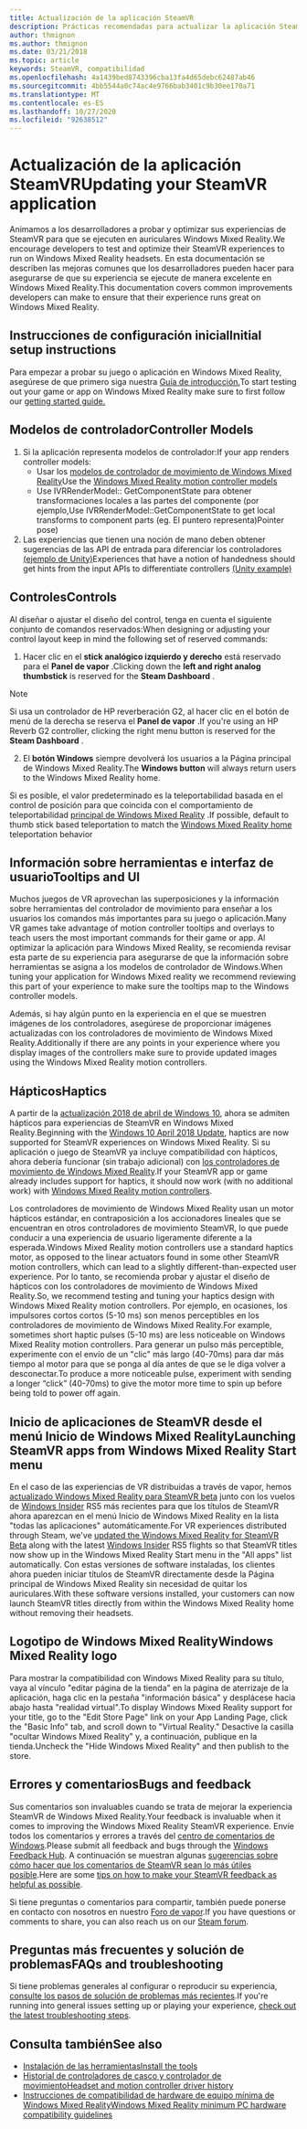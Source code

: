 ```yaml
---
title: Actualización de la aplicación SteamVR
description: Prácticas recomendadas para actualizar la aplicación SteamVR con el fin de maximizar la compatibilidad con auriculares de realidad mixta de Windows.
author: thmignon
ms.author: thmignon
ms.date: 03/21/2018
ms.topic: article
keywords: SteamVR, compatibilidad
ms.openlocfilehash: 4a1439bed8743396cba13fa4d65debc62487ab46
ms.sourcegitcommit: 4bb5544a0c74ac4e9766bab3401c9b30ee170a71
ms.translationtype: MT
ms.contentlocale: es-ES
ms.lasthandoff: 10/27/2020
ms.locfileid: "92638512"
---
```

# <a name="updating-your-steamvr-application"></a><span data-ttu-id="64386-104">Actualización de la aplicación SteamVR</span><span class="sxs-lookup"><span data-stu-id="64386-104">Updating your SteamVR application</span></span>
<span data-ttu-id="64386-105">Animamos a los desarrolladores a probar y optimizar sus experiencias de SteamVR para que se ejecuten en auriculares Windows Mixed Reality.</span><span class="sxs-lookup"><span data-stu-id="64386-105">We encourage developers to test and optimize their SteamVR experiences to run on Windows Mixed Reality headsets.</span></span> <span data-ttu-id="64386-106">En esta documentación se describen las mejoras comunes que los desarrolladores pueden hacer para asegurarse de que su experiencia se ejecute de manera excelente en Windows Mixed Reality.</span><span class="sxs-lookup"><span data-stu-id="64386-106">This documentation covers common improvements developers can make to ensure that their experience runs great on Windows Mixed Reality.</span></span>

## <a name="initial-setup-instructions"></a><span data-ttu-id="64386-107">Instrucciones de configuración inicial</span><span class="sxs-lookup"><span data-stu-id="64386-107">Initial setup instructions</span></span>

<span data-ttu-id="64386-108">Para empezar a probar su juego o aplicación en Windows Mixed Reality, asegúrese de que primero siga nuestra [Guía de introducción.](https://aka.ms/WindowsMixedRealitySteamVR)</span><span class="sxs-lookup"><span data-stu-id="64386-108">To start testing out your game or app on Windows Mixed Reality make sure to first follow our [getting started guide.](https://aka.ms/WindowsMixedRealitySteamVR)</span></span>

## <a name="controller-models"></a><span data-ttu-id="64386-109">Modelos de controlador</span><span class="sxs-lookup"><span data-stu-id="64386-109">Controller Models</span></span>
1. <span data-ttu-id="64386-110">Si la aplicación representa modelos de controlador:</span><span class="sxs-lookup"><span data-stu-id="64386-110">If your app renders controller models:</span></span>
    * <span data-ttu-id="64386-111">Usar los [modelos de controlador de movimiento de Windows Mixed Reality](../../design/motion-controllers.md#rendering-the-motion-controller-model)</span><span class="sxs-lookup"><span data-stu-id="64386-111">Use the [Windows Mixed Reality motion controller models](../../design/motion-controllers.md#rendering-the-motion-controller-model)</span></span>
    * <span data-ttu-id="64386-112">Use IVRRenderModel:: GetComponentState para obtener transformaciones locales a las partes del componente (por ejemplo,</span><span class="sxs-lookup"><span data-stu-id="64386-112">Use IVRRenderModel::GetComponentState to get local transforms to component parts (eg.</span></span> <span data-ttu-id="64386-113">El puntero representa)</span><span class="sxs-lookup"><span data-stu-id="64386-113">Pointer pose)</span></span>
2. <span data-ttu-id="64386-114">Las experiencias que tienen una noción de mano deben obtener sugerencias de las API de entrada para diferenciar los controladores [(ejemplo de Unity)](../unity/gestures-and-motion-controllers-in-unity.md#unity-buttonaxis-mapping-table)</span><span class="sxs-lookup"><span data-stu-id="64386-114">Experiences that have a notion of handedness should get hints from the input APIs to differentiate controllers [(Unity example)](../unity/gestures-and-motion-controllers-in-unity.md#unity-buttonaxis-mapping-table)</span></span>

## <a name="controls"></a><span data-ttu-id="64386-115">Controles</span><span class="sxs-lookup"><span data-stu-id="64386-115">Controls</span></span>

<span data-ttu-id="64386-116">Al diseñar o ajustar el diseño del control, tenga en cuenta el siguiente conjunto de comandos reservados:</span><span class="sxs-lookup"><span data-stu-id="64386-116">When designing or adjusting your control layout keep in mind the following set of reserved commands:</span></span>
1. <span data-ttu-id="64386-117">Hacer clic en el **stick analógico izquierdo y derecho** está reservado para el **Panel de vapor** .</span><span class="sxs-lookup"><span data-stu-id="64386-117">Clicking down the **left and right analog thumbstick** is reserved for the **Steam Dashboard** .</span></span>

> [!NOTE]
> <span data-ttu-id="64386-118">Si usa un controlador de HP reverberación G2, al hacer clic en el botón de menú de la derecha se reserva el **Panel de vapor** .</span><span class="sxs-lookup"><span data-stu-id="64386-118">If you're using an HP Reverb G2 controller, clicking the right menu button is reserved for the **Steam Dashboard** .</span></span>

2. <span data-ttu-id="64386-119">El **botón Windows** siempre devolverá los usuarios a la Página principal de Windows Mixed Reality.</span><span class="sxs-lookup"><span data-stu-id="64386-119">The **Windows button** will always return users to the Windows Mixed Reality home.</span></span>

<span data-ttu-id="64386-120">Si es posible, el valor predeterminado es la teleportabilidad basada en el control de posición para que coincida con el comportamiento de teleportabilidad [principal de Windows Mixed Reality](../../discover/navigating-the-windows-mixed-reality-home.md#getting-around-your-home) .</span><span class="sxs-lookup"><span data-stu-id="64386-120">If possible, default to thumb stick based teleportation to match the [Windows Mixed Reality home](../../discover/navigating-the-windows-mixed-reality-home.md#getting-around-your-home) teleportation behavior</span></span>

## <a name="tooltips-and-ui"></a><span data-ttu-id="64386-121">Información sobre herramientas e interfaz de usuario</span><span class="sxs-lookup"><span data-stu-id="64386-121">Tooltips and UI</span></span>

<span data-ttu-id="64386-122">Muchos juegos de VR aprovechan las superposiciones y la información sobre herramientas del controlador de movimiento para enseñar a los usuarios los comandos más importantes para su juego o aplicación.</span><span class="sxs-lookup"><span data-stu-id="64386-122">Many VR games take advantage of motion controller tooltips and overlays to teach users the most important commands for their game or app.</span></span> <span data-ttu-id="64386-123">Al optimizar la aplicación para Windows Mixed Reality, se recomienda revisar esta parte de su experiencia para asegurarse de que la información sobre herramientas se asigna a los modelos de controlador de Windows.</span><span class="sxs-lookup"><span data-stu-id="64386-123">When tuning your application for Windows Mixed reality we recommend reviewing this part of your experience to make sure the tooltips map to the Windows controller models.</span></span>

<span data-ttu-id="64386-124">Además, si hay algún punto en la experiencia en el que se muestren imágenes de los controladores, asegúrese de proporcionar imágenes actualizadas con los controladores de movimiento de Windows Mixed Reality.</span><span class="sxs-lookup"><span data-stu-id="64386-124">Additionally if there are any points in your experience where you display images of the controllers make sure to provide updated images using the Windows Mixed Reality motion controllers.</span></span>

## <a name="haptics"></a><span data-ttu-id="64386-125">Hápticos</span><span class="sxs-lookup"><span data-stu-id="64386-125">Haptics</span></span>

<span data-ttu-id="64386-126">A partir de la [actualización 2018 de abril de Windows 10](https://docs.microsoft.com/windows/mixed-reality/enthusiast-guide/release-notes-april-2018), ahora se admiten hápticos para experiencias de SteamVR en Windows Mixed Reality.</span><span class="sxs-lookup"><span data-stu-id="64386-126">Beginning with the [Windows 10 April 2018 Update](https://docs.microsoft.com/windows/mixed-reality/enthusiast-guide/release-notes-april-2018), haptics are now supported for SteamVR experiences on Windows Mixed Reality.</span></span> <span data-ttu-id="64386-127">Si su aplicación o juego de SteamVR ya incluye compatibilidad con hápticos, ahora debería funcionar (sin trabajo adicional) con [los controladores de movimiento de Windows Mixed Reality](../../design/motion-controllers.md).</span><span class="sxs-lookup"><span data-stu-id="64386-127">If your SteamVR app or game already includes support for haptics, it should now work (with no additional work) with [Windows Mixed Reality motion controllers](../../design/motion-controllers.md).</span></span>

<span data-ttu-id="64386-128">Los controladores de movimiento de Windows Mixed Reality usan un motor hápticos estándar, en contraposición a los accionadores lineales que se encuentran en otros controladores de movimiento SteamVR, lo que puede conducir a una experiencia de usuario ligeramente diferente a la esperada.</span><span class="sxs-lookup"><span data-stu-id="64386-128">Windows Mixed Reality motion controllers use a standard haptics motor, as opposed to the linear actuators found in some other SteamVR motion controllers, which can lead to a slightly different-than-expected user experience.</span></span> <span data-ttu-id="64386-129">Por lo tanto, se recomienda probar y ajustar el diseño de hápticos con los controladores de movimiento de Windows Mixed Reality.</span><span class="sxs-lookup"><span data-stu-id="64386-129">So, we recommend testing and tuning your haptics design with Windows Mixed Reality motion controllers.</span></span> <span data-ttu-id="64386-130">Por ejemplo, en ocasiones, los impulsores cortos cortos (5-10 ms) son menos perceptibles en los controladores de movimiento de Windows Mixed Reality.</span><span class="sxs-lookup"><span data-stu-id="64386-130">For example, sometimes short haptic pulses (5-10 ms) are less noticeable on Windows Mixed Reality motion controllers.</span></span> <span data-ttu-id="64386-131">Para generar un pulso más perceptible, experimente con el envío de un "clic" más largo (40-70ms) para dar más tiempo al motor para que se ponga al día antes de que se le diga volver a desconectar.</span><span class="sxs-lookup"><span data-stu-id="64386-131">To produce a more noticeable pulse, experiment with sending a longer “click” (40-70ms) to give the motor more time to spin up before being told to power off again.</span></span>

## <a name="launching-steamvr-apps-from-windows-mixed-reality-start-menu"></a><span data-ttu-id="64386-132">Inicio de aplicaciones de SteamVR desde el menú Inicio de Windows Mixed Reality</span><span class="sxs-lookup"><span data-stu-id="64386-132">Launching SteamVR apps from Windows Mixed Reality Start menu</span></span>

<span data-ttu-id="64386-133">En el caso de las experiencias de VR distribuidas a través de vapor, hemos [actualizado Windows Mixed Reality para SteamVR beta](https://steamcommunity.com/games/719950/announcements/detail/1687045485866139800) junto con los vuelos de [Windows Insider](https://insider.windows.com) RS5 más recientes para que los títulos de SteamVR ahora aparezcan en el menú Inicio de Windows Mixed Reality en la lista "todas las aplicaciones" automáticamente.</span><span class="sxs-lookup"><span data-stu-id="64386-133">For VR experiences distributed through Steam, we've [updated the Windows Mixed Reality for SteamVR Beta](https://steamcommunity.com/games/719950/announcements/detail/1687045485866139800) along with the latest [Windows Insider](https://insider.windows.com) RS5 flights so that SteamVR titles now show up in the Windows Mixed Reality Start menu in the "All apps" list automatically.</span></span> <span data-ttu-id="64386-134">Con estas versiones de software instaladas, los clientes ahora pueden iniciar títulos de SteamVR directamente desde la Página principal de Windows Mixed Reality sin necesidad de quitar los auriculares.</span><span class="sxs-lookup"><span data-stu-id="64386-134">With these software versions installed, your customers can now launch SteamVR titles directly from within the Windows Mixed Reality home without removing their headsets.</span></span>

## <a name="windows-mixed-reality-logo"></a><span data-ttu-id="64386-135">Logotipo de Windows Mixed Reality</span><span class="sxs-lookup"><span data-stu-id="64386-135">Windows Mixed Reality logo</span></span>

<span data-ttu-id="64386-136">Para mostrar la compatibilidad con Windows Mixed Reality para su título, vaya al vínculo "editar página de la tienda" en la página de aterrizaje de la aplicación, haga clic en la pestaña "información básica" y desplácese hacia abajo hasta "realidad virtual".</span><span class="sxs-lookup"><span data-stu-id="64386-136">To display Windows Mixed Reality support for your title, go to the "Edit Store Page" link on your App Landing Page, click the "Basic Info" tab, and scroll down to "Virtual Reality."</span></span> <span data-ttu-id="64386-137">Desactive la casilla "ocultar Windows Mixed Reality" y, a continuación, publique en la tienda.</span><span class="sxs-lookup"><span data-stu-id="64386-137">Uncheck the "Hide Windows Mixed Reality" and then publish to the store.</span></span>

## <a name="bugs-and-feedback"></a><span data-ttu-id="64386-138">Errores y comentarios</span><span class="sxs-lookup"><span data-stu-id="64386-138">Bugs and feedback</span></span>

<span data-ttu-id="64386-139">Sus comentarios son invaluables cuando se trata de mejorar la experiencia SteamVR de Windows Mixed Reality.</span><span class="sxs-lookup"><span data-stu-id="64386-139">Your feedback is invaluable when it comes to improving the Windows Mixed Reality SteamVR experience.</span></span> <span data-ttu-id="64386-140">Envíe todos los comentarios y errores a través del [centro de comentarios de Windows](https://docs.microsoft.com/windows/mixed-reality/enthusiast-guide/filing-feedback).</span><span class="sxs-lookup"><span data-stu-id="64386-140">Please submit all feedback and bugs through the [Windows Feedback Hub](https://docs.microsoft.com/windows/mixed-reality/enthusiast-guide/filing-feedback).</span></span> <span data-ttu-id="64386-141">A continuación se muestran algunas [sugerencias sobre cómo hacer que los comentarios de SteamVR sean lo más útiles posible](https://docs.microsoft.com/windows/mixed-reality/enthusiast-guide/using-steamvr-with-windows-mixed-reality#sharing-feedback-on-steamvr).</span><span class="sxs-lookup"><span data-stu-id="64386-141">Here are some [tips on how to make your SteamVR feedback as helpful as possible](https://docs.microsoft.com/windows/mixed-reality/enthusiast-guide/using-steamvr-with-windows-mixed-reality#sharing-feedback-on-steamvr).</span></span>

<span data-ttu-id="64386-142">Si tiene preguntas o comentarios para compartir, también puede ponerse en contacto con nosotros en nuestro [Foro de vapor](https://steamcommunity.com/app/719950/discussions/).</span><span class="sxs-lookup"><span data-stu-id="64386-142">If you have questions or comments to share, you can also reach us on our [Steam forum](https://steamcommunity.com/app/719950/discussions/).</span></span>

## <a name="faqs-and-troubleshooting"></a><span data-ttu-id="64386-143">Preguntas más frecuentes y solución de problemas</span><span class="sxs-lookup"><span data-stu-id="64386-143">FAQs and troubleshooting</span></span>

<span data-ttu-id="64386-144">Si tiene problemas generales al configurar o reproducir su experiencia, [consulte los pasos de solución de problemas más recientes](https://docs.microsoft.com/windows/mixed-reality/enthusiast-guide/troubleshooting-windows-mixed-reality#steamvr).</span><span class="sxs-lookup"><span data-stu-id="64386-144">If you're running into general issues setting up or playing your experience, [check out the latest troubleshooting steps](https://docs.microsoft.com/windows/mixed-reality/enthusiast-guide/troubleshooting-windows-mixed-reality#steamvr).</span></span>

## <a name="see-also"></a><span data-ttu-id="64386-145">Consulta también</span><span class="sxs-lookup"><span data-stu-id="64386-145">See also</span></span>
* [<span data-ttu-id="64386-146">Instalación de las herramientas</span><span class="sxs-lookup"><span data-stu-id="64386-146">Install the tools</span></span>](../install-the-tools.md)
* [<span data-ttu-id="64386-147">Historial de controladores de casco y controlador de movimiento</span><span class="sxs-lookup"><span data-stu-id="64386-147">Headset and motion controller driver history</span></span>](https://docs.microsoft.com/windows/mixed-reality/enthusiast-guide/mixed-reality-software)
* [<span data-ttu-id="64386-148">Instrucciones de compatibilidad de hardware de equipo mínima de Windows Mixed Reality</span><span class="sxs-lookup"><span data-stu-id="64386-148">Windows Mixed Reality minimum PC hardware compatibility guidelines</span></span>](https://docs.microsoft.com/windows/mixed-reality/enthusiast-guide/windows-mixed-reality-minimum-pc-hardware-compatibility-guidelines)
